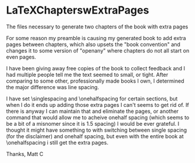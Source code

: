 # LaTeXChapterswExtraPages
The files necessary to generate two chapters of the book with extra pages 

For some reason my preamble is causing my generated book to add extra pages between chapters, which also upsets the "book convention" and changes it to some version of "openany" where chapters do not all start on even pages.

I have been giving away free copies of the book to collect feedback and I had multiple people tell me the text seemed to small, or tight. After comparing to some other, professionally made books I own, I determined the major difference was line spacing. 

I have set \singlespacing and \onehalfspacing for certain sections, but when I do it ends up adding those extra pages I can't seems to get rid of. If there is anyway I can maintain that and eliminate the pages, or another command that would allow me to acheive onehalf spacing (which seems to be a bit of a misnomer since it is 1.5 spacing) I would be ever grateful. I thought it might have something to with switching between single spacing (for the disclaimer) and onehalf spacing, but even with the entire book at \onehalfspacing i still get the extra pages.

Thanks,
Matt C
